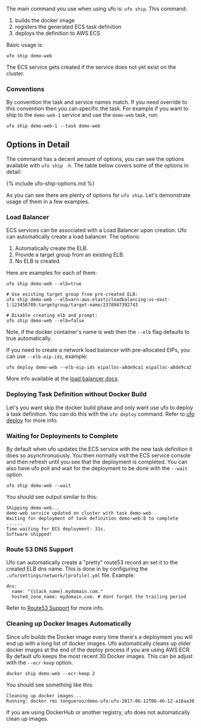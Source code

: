 The main command you use when using ufo is: `ufo ship`.  This command:

1. builds the docker image
2. registers the generated ECS task definition
3. deploys the definition to AWS ECS

Basic usage is:

    ufo ship demo-web

The ECS service gets created if the service does not yet exist on the cluster.

### Conventions

By convention the task and service names match. If you need override to this convention then you can specific the task.  For example if you want to ship to the `demo-web-1` service and use the `demo-web` task, run:

    ufo ship demo-web-1 --task demo-web

## Options in Detail

The command has a decent amount of options, you can see the options available with `ufo ship -h`.  The table below covers some of the options in detail:

{% include ufo-ship-options.md %}

As you can see there are plenty of options for `ufo ship`.  Let's demonstrate usage of them in a few examples.

### Load Balancer

ECS services can be associated with a Load Balancer upon creation. Ufo can automatically create a load balancer.  The options:

1. Automatically create the ELB.
2. Provide a target group from an existing ELB.
3. No ELB is created.

Here are examples for each of them:

    ufo ship demo-web --elb=true

    # Use existing target group from pre-created ELB:
    ufo ship demo-web --elb=arn:aws:elasticloadbalancing:us-east-1:123456789:targetgroup/target-name/2378947392743

    # Disable creating elb and prompt:
    ufo ship demo-web --elb=false

Note, if the docker container's name is web then the `--elb` flag defaults to true automatically.

If you need to create a network load balancer with pre-allocated EIPs, you can use `--elb-eip-ids`, example:

    ufo deploy demo-web --elb-eip-ids eipalloc-a8de9ca1 eipalloc-a8de9ca2

More info available at the [load balancer docs](http://ufoships.com/docs/load-balancer/).

### Deploying Task Definition without Docker Build

Let's you want skip the docker build phase and only want use ufo to deploy a task definition. You can do this with the `ufo deploy` command.  Refer to [ufo deploy](http://ufoships.com/reference/ufo-deploy/) for more info.

### Waiting for Deployments to Complete

By default when ufo updates the ECS service with the new task definition it does so asynchronuously. You then normally visit the ECS service console and then refresh until you see that the deployment is completed.  You can also have ufo poll and wait for the deployment to be done with the `--wait` option

    ufo ship demo-web --wait

You should see output similar to this:

    Shipping demo-web...
    demo-web service updated on cluster with task demo-web
    Waiting for deployment of task definition demo-web:8 to complete
    ......
    Time waiting for ECS deployment: 31s.
    Software shipped!

### Route 53 DNS Support

Ufo can automatically create a "pretty" route53 record an set it to the created ELB dns name. This is done in by configuring the `.ufo/settings/network/[profile].yml` file. Example:

    dns:
      name: "{stack_name}.mydomain.com."
      hosted_zone_name: mydomain.com. # dont forget the trailing period

Refer to [Route53 Support](http://ufoships.com/docs/route53-support/) for more info.

### Cleaning up Docker Images Automatically

Since ufo builds the Docker image every time there's a deployment you will end up with a long list of docker images.  Ufo automatically cleans up older docker images at the end of the deploy process if you are using AWS ECR.  By default ufo keeps the most recent 30 Docker images. This can be adjust with the `--ecr-keep` option.

    docker ship demo-web --ecr-keep 2

You should see something like this:

    Cleaning up docker images...
    Running: docker rmi tongueroo/demo-ufo:ufo-2017-06-12T06-46-12-a18aa30

If you are using DockerHub or another registry, ufo does not automatically clean up images.

